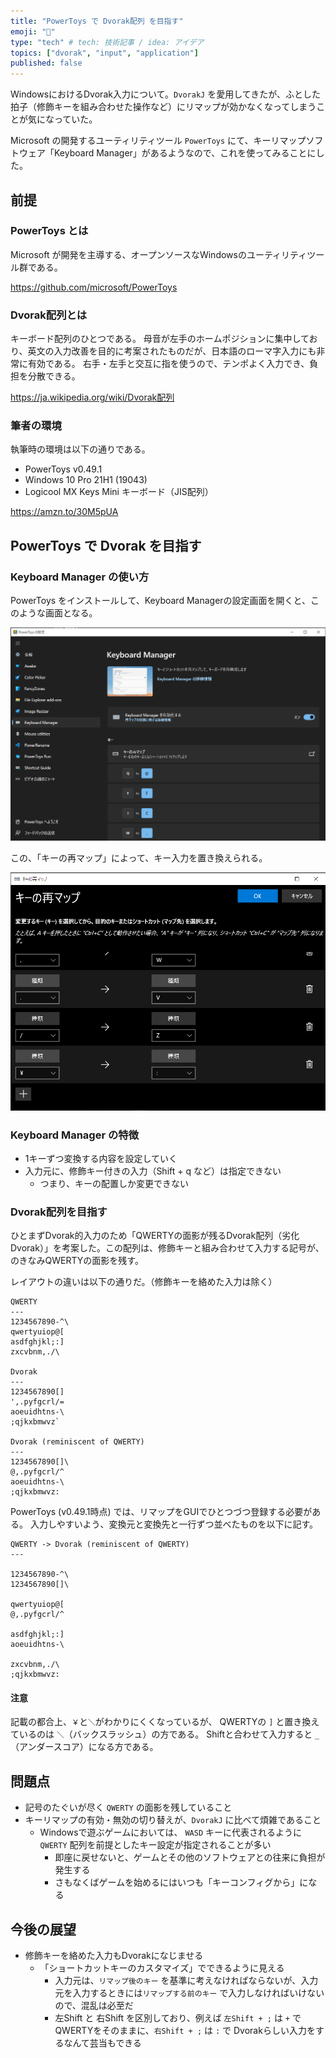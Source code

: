 ```yaml
---
title: "PowerToys で Dvorak配列 を目指す"
emoji: "📝"
type: "tech" # tech: 技術記事 / idea: アイデア
topics: ["dvorak", "input", "application"]
published: false
---
```


WindowsにおけるDvorak入力について。`DvorakJ` を愛用してきたが、ふとした拍子（修飾キーを組み合わせた操作など）にリマップが効かなくなってしまうことが気になっていた。

Microsoft の開発するユーティリティツール `PowerToys` にて、キーリマップソフトウェア「Keyboard Manager」があるようなので、これを使ってみることにした。

## 前提

### PowerToys とは

Microsoft が開発を主導する、オープンソースなWindowsのユーティリティツール群である。

https://github.com/microsoft/PowerToys

### Dvorak配列とは

キーボード配列のひとつである。
母音が左手のホームポジションに集中しており、英文の入力改善を目的に考案されたものだが、日本語のローマ字入力にも非常に有効である。 右手・左手と交互に指を使うので、テンポよく入力でき、負担を分散できる。

https://ja.wikipedia.org/wiki/Dvorak配列

### 筆者の環境

執筆時の環境は以下の通りである。

- PowerToys v0.49.1
- Windows 10 Pro 21H1 (19043)
- Logicool MX Keys Mini キーボード（JIS配列）

https://amzn.to/30M5pUA

## PowerToys で Dvorak を目指す

### Keyboard Manager の使い方

PowerToys をインストールして、Keyboard Managerの設定画面を開くと、このような画面となる。

![](/images/powertoys/2021-11-21-180248-keyman-dashboard.png)

この、「キーの再マップ」によって、キー入力を置き換えられる。

![](/images/powertoys/2021-11-21-180337-keyman-remaping.png)

### Keyboard Manager の特徴

- 1キーずつ変換する内容を設定していく
- 入力元に、修飾キー付きの入力（Shift + q など）は指定できない
	- つまり、キーの配置しか変更できない

### Dvorak配列を目指す

ひとまずDvorak的入力のため「QWERTYの面影が残るDvorak配列（劣化Dvorak）」を考案した。この配列は、修飾キーと組み合わせて入力する記号が、のきなみQWERTYの面影を残す。

レイアウトの違いは以下の通りだ。（修飾キーを絡めた入力は除く）

```
QWERTY
---
1234567890-^\
qwertyuiop@[
asdfghjkl;:]
zxcvbnm,./\

Dvorak
---
1234567890[]
',.pyfgcrl/=
aoeuidhtns-\
;qjkxbmwvz`

Dvorak (reminiscent of QWERTY)
---
1234567890[]\
@,.pyfgcrl/^
aoeuidhtns-\
;qjkxbmwvz:
```

PowerToys (v0.49.1時点) では、リマップをGUIでひとつづつ登録する必要がある。
入力しやすいよう、変換元と変換先と一行ずつ並べたものを以下に記す。

```
QWERTY -> Dvorak (reminiscent of QWERTY)
---

1234567890-^\
1234567890[]\

qwertyuiop@[
@,.pyfgcrl/^

asdfghjkl;:]
aoeuidhtns-\

zxcvbnm,./\
;qjkxbmwvz:
```

#### 注意

記載の都合上、`￥`と`＼`がわかりにくくなっているが、 QWERTYの `]` と置き換えているのは `＼`（バックスラッシュ）の方である。 Shiftと合わせて入力すると `_`（アンダースコア）になる方である。

## 問題点

- 記号のたぐいが尽く `QWERTY` の面影を残していること
- キーリマップの有効・無効の切り替えが、`DvorakJ` に比べて煩雑であること
    - Windowsで遊ぶゲームにおいては、 `WASD` キーに代表されるように `QWERTY` 配列を前提としたキー設定が指定されることが多い
        - 即座に戻せないと、ゲームとその他のソフトウェアとの往来に負担が発生する
        - さもなくばゲームを始めるにはいつも「キーコンフィグから」になる

## 今後の展望

- 修飾キーを絡めた入力もDvorakになじませる
    - 「ショートカットキーのカスタマイズ」でできるように見える
        - 入力元は、`リマップ後のキー` を基準に考えなければならないが、入力元を入力するときには`リマップする前のキー` で入力しなければいけないので、混乱は必至だ
        - 左Shift と 右Shift を区別しており、例えば `左Shift + ;` は `+` で QWERTYをそのままに、`右Shift + ;` は `:` で Dvorakらしい入力をするなんて芸当もできる
